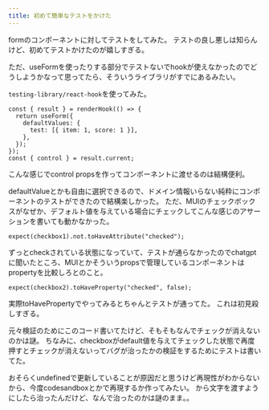 ```yaml
---
title: 初めて簡単なテストをかけた
---
```


formのコンポーネントに対してテストをしてみた。
テストの良し悪しは知らんけど、初めてテストかけたのが嬉しすぎる。

ただ、useFormを使ったりする部分でテストないでhookが使えなかったのでどうしようかなって思ってたら、そういうライブラリがすでにあるみたい。

`testing-library/react-hook`を使ってみた。

```tsx
const { result } = renderHook(() => {
  return useForm({
    defaultValues: {
      test: [{ item: 1, score: 1 }],
    },
  });
});
const { control } = result.current;
```

こんな感じでcontrol propsを作ってコンポーネントに渡せるのは結構便利。

defaultValueとかも自由に選択できるので、ドメイン情報いらない純粋にコンポーネントのテストができたので結構楽しかった。
ただ、MUIのチェックボックスがなぜか、デフォルト値を与えている場合にチェックしてこんな感じのアサーションを書いても動かなかった。

```tsx
expect(checkbox1).not.toHaveAttribute("checked");
```

ずっとcheckされている状態になっていて、テストが通らなかったのでchatgptに聞いたところ、MUIとかそういうpropsで管理しているコンポーネントはpropertyを比較しろとのこと。

```tsx
expect(checkbox2).toHaveProperty("checked", false);
```

実際toHavePropertyでやってみるとちゃんとテストが通ってた。
これは初見殺しすぎる。

元々検証のためにこのコード書いてたけど、そもそもなんでチェックが消えないのかは謎。
ちなみに、checkboxがdefault値を与えてチェックした状態で再度押すとチェックが消えないってバグが治ったかの検証をするためにテストは書いてた。

おそらくundefinedで更新していることが原因だと思うけど再現性がわからないから、今度codesandboxとかで再現するか作ってみたい。
から文字を渡すようにしたら治ったんだけど、なんで治ったのかは謎のまま。。
